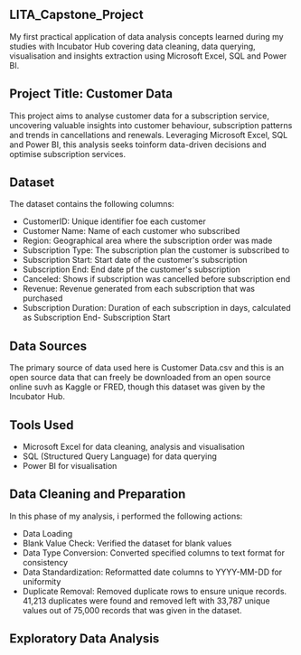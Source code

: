 ## LITA_Capstone_Project
My first practical application of data analysis concepts learned during my studies with Incubator Hub covering data cleaning, data querying, visualisation and insights extraction using Microsoft Excel, SQL and Power BI.

## Project Title: Customer Data
This project aims to analyse customer data for a subscription service, uncovering valuable insights into customer behaviour, subscription patterns and trends in cancellations and renewals. Leveraging Microsoft Excel, SQL and Power BI, this analysis seeks toinform data-driven decisions and optimise subscription services.

## Dataset
The dataset contains the following columns:
- CustomerID: Unique identifier foe each customer
- Customer Name: Name of each customer who subscribed
- Region: Geographical area where the subscription order was made
- Subscription Type: The subscription plan the customer is subscribed to
- Subscription Start: Start date of the customer's subscription
- Subscription End: End date pf the customer's subscription
- Canceled: Shows if subscription was cancelled before subscription end
- Revenue: Revenue generated from each subscription that was purchased
- Subscription Duration: Duration of each subscription in days, calculated as Subscription End- Subscription Start

## Data Sources
The primary source of data used here is Customer Data.csv and this is an open source data that can freely be downloaded from an open source online suvh as Kaggle or FRED, though this dataset was given by the Incubator Hub.

## Tools Used
- Microsoft Excel for data cleaning, analysis and visualisation
- SQL (Structured Query Language) for data querying
- Power BI for visualisation

## Data Cleaning and Preparation
In this phase of my analysis, i performed the following actions:
- Data Loading
- Blank Value Check: Verified the dataset for blank values
- Data Type Conversion: Converted specified columns to text format for consistency
- Data Standardization: Reformatted date columns to YYYY-MM-DD for uniformity
- Duplicate Removal: Removed duplicate rows to ensure unique records. 41,213 duplicates were found and removed left with 33,787 unique values out of 75,000 records that was given in the dataset. 
 
## Exploratory Data Analysis
  
  
  
